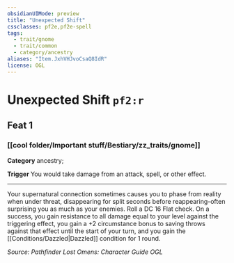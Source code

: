 ```yaml
---
obsidianUIMode: preview
title: "Unexpected Shift"
cssclasses: pf2e,pf2e-spell
tags:
  - trait/gnome
  - trait/common
  - category/ancestry
aliases: "Item.JxhVHJvoCsaQ8IdR"
license: OGL
---
```

# Unexpected Shift `pf2:r`
## Feat 1
### [[cool folder/Important stuff/Bestiary/zz_traits/gnome]]

**Category** ancestry; 




**Trigger** You would take damage from an attack, spell, or other effect.

* * *

Your supernatural connection sometimes causes you to phase from reality when under threat, disappearing for split seconds before reappearing-often surprising you as much as your enemies. Roll a DC 16 Flat check. On a success, you gain resistance to all damage equal to your level against the triggering effect, you gain a +2 circumstance bonus to saving throws against that effect until the start of your turn, and you gain the [[Conditions/Dazzled|Dazzled]] condition for 1 round.

*Source: Pathfinder Lost Omens: Character Guide*
*OGL*